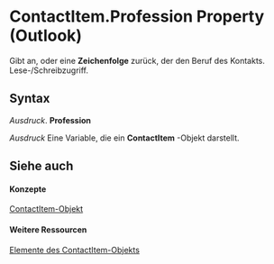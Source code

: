 
# ContactItem.Profession Property (Outlook)

Gibt an, oder eine  **Zeichenfolge** zurück, der den Beruf des Kontakts. Lese-/Schreibzugriff.


## Syntax

 _Ausdruck_. **Profession**

 _Ausdruck_ Eine Variable, die ein **ContactItem** -Objekt darstellt.


## Siehe auch


#### Konzepte


[ContactItem-Objekt](8e32093c-a678-f1fd-3f35-c2d8994d166f.md)
#### Weitere Ressourcen


[Elemente des ContactItem-Objekts](http://msdn.microsoft.com/library/a8b13369-4c87-02aa-e62a-1f3067e559fa%28Office.15%29.aspx)